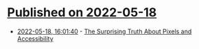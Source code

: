 # [Published on 2022-05-18](index.md)

* [2022-05-18, 16:01:40](https://news.ycombinator.com/item?id=31424392) - [The Surprising Truth About Pixels and Accessibility](https://www.joshwcomeau.com/css/surprising-truth-about-pixels-and-accessibility/)
